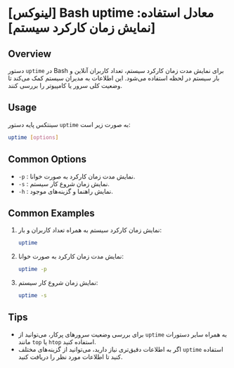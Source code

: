 # [لینوکس] Bash uptime معادل استفاده: [نمایش زمان کارکرد سیستم]

## Overview
دستور `uptime` در Bash برای نمایش مدت زمان کارکرد سیستم، تعداد کاربران آنلاین و بار سیستم در لحظه استفاده می‌شود. این اطلاعات به مدیران سیستم کمک می‌کند تا وضعیت کلی سرور یا کامپیوتر را بررسی کنند.

## Usage
سینتکس پایه دستور `uptime` به صورت زیر است:

```bash
uptime [options]
```

## Common Options
- `-p` : نمایش مدت زمان کارکرد به صورت خوانا.
- `-s` : نمایش زمان شروع کار سیستم.
- `-h` : نمایش راهنما و گزینه‌های موجود.

## Common Examples
1. نمایش زمان کارکرد سیستم به همراه تعداد کاربران و بار:

    ```bash
    uptime
    ```

2. نمایش مدت زمان کارکرد به صورت خوانا:

    ```bash
    uptime -p
    ```

3. نمایش زمان شروع کار سیستم:

    ```bash
    uptime -s
    ```

## Tips
- برای بررسی وضعیت سرورهای پرکار، می‌توانید از `uptime` به همراه سایر دستورات مانند `top` یا `htop` استفاده کنید.
- اگر به اطلاعات دقیق‌تری نیاز دارید، می‌توانید از گزینه‌های مختلف `uptime` استفاده کنید تا اطلاعات مورد نظر را دریافت کنید.